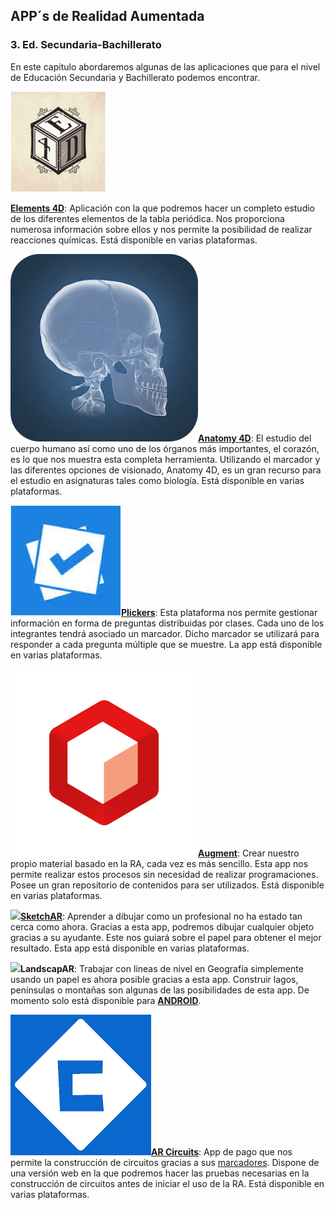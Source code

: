 ## APP´s de Realidad Aumentada

### 3\. Ed. Secundaria-Bachillerato

En este capítulo abordaremos algunas de las aplicaciones que para el nivel de Educación Secundaria y Bachillerato podemos encontrar.

**[![](img/3.png)](http://elements4d.daqri.com/)**

**[Elements 4D](http://elements4d.daqri.com/)**: Aplicación con la que podremos hacer un completo estudio de los diferentes elementos de la tabla periódica. Nos proporciona numerosa información sobre ellos y nos permite la posibilidad de realizar reacciones químicas. Está disponible en varias plataformas.

  

**[![](img/unnamed-1.png)Anatomy 4D](http://anatomy4d.daqri.com/)**: El estudio del cuerpo humano así como uno de los órganos más importantes, el corazón, es lo que nos muestra esta completa herramienta. Utilizando el marcador y las diferentes opciones de visionado, Anatomy 4D, es un gran recurso para el estudio en asignaturas tales como biología. Está disponible en varias plataformas.

  

**[![](img/Plickers.png)Plickers](https://www.plickers.com/)**: Esta plataforma nos permite gestionar información en forma de preguntas distribuidas por clases. Cada uno de los integrantes tendrá asociado un marcador. Dicho marcador se utilizará para responder a cada pregunta múltiple que se muestre. La app está disponible en varias plataformas.

**![](img/default.png)[Augment](http://www.augment.com/es/)**: Crear nuestro propio material basado en la RA, cada vez es más sencillo. Esta app nos permite realizar estos procesos sin necesidad de realizar programaciones. Posee un gran repositorio de contenidos para ser utilizados. Está disponible en varias plataformas.

  

**![](https://moodle.catedu.es/pluginfile.php/5105/mod_book/chapter/15/175x175bb.jpg)[SketchAR](http://sketchar.tech/)**: Aprender a dibujar como un profesional no ha estado tan cerca como ahora. Gracias a esta app, podremos dibujar cualquier objeto gracias a su ayudante. Este nos guiará sobre el papel para obtener el mejor resultado. Esta app está disponible en varias plataformas.

  

**![](img/Captura%20de%20pantalla%202017-08-26%20a%20las%2011.42.27.png)LandscapAR**: Trabajar con líneas de nivel en Geografía simplemente usando un papel es ahora posible gracias a esta app. Construir lagos, penínsulas o montañas son algunas de las posibilidades de esta app. De momento solo está disponible para [**ANDROID**](https://play.google.com/store/apps/details?id=de.berlin.reality.augmented.landscapar&hl=es).

  

**[![](img/download.png)AR Circuits](http://arcircuits.com/)**: App de pago que nos permite la construcción de circuitos gracias a sus [marcadores](https://moodle.catedu.es/mod/url/view.php?id=2996 "Marcadores"). Dispone de una versión web en la que podremos hacer las pruebas necesarias en la construcción de circuitos antes de iniciar el uso de la RA. Está disponible en varias plataformas.